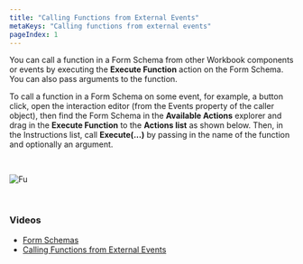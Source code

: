 ```yaml
---
title: "Calling Functions from External Events"
metaKeys: "Calling functions from external events"
pageIndex: 1
---
```


You can call a function in a Form Schema from other Workbook components or events by executing the **Execute Function** action on the Form Schema. You can also pass arguments to the function.

To call a function in a Form Schema on some event, for example, a button click, open the interaction editor (from the Events property of the caller object), then find the Form Schema in the **Available Actions** explorer and drag in the **Execute Function** to the **Actions list** as shown below. Then, in the Instructions list, call **Execute(...)** by passing in the name of the function and optionally an argument. 

<br/>

![Fu](https://profitbasedocs.blob.core.windows.net/images/callFuncEx.png)

<br/>

### Videos 

* [Form Schemas](../../../../videos/formschemas.md)
* [Calling Functions from External Events](https://profitbasedocs.blob.core.windows.net/videos/Form%20schema%20-%20Calling%20Functions.mp4)

